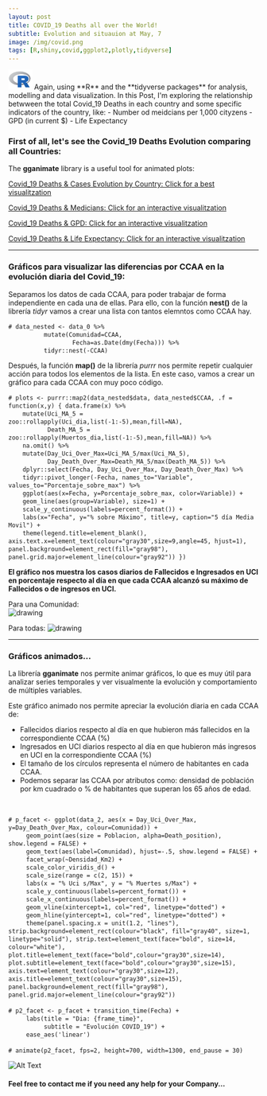 ```yaml
---
layout: post
title: COVID_19 Deaths all over the World!
subtitle: Evolution and situauion at May, 7
image: /img/covid.png
tags: [R,shiny,covid,ggplot2,plotly,tidyverse]
---
```

 

<img src="/img/R.png" alt="drawing" height="40" width="48"/> 
Again, using **R** and the **tidyverse packages** for analysis, modelling and data visualization. 
In this Post, I'm exploring the relationship betwween the total Covid_19 Deaths in each country and some specific indicators of the country, like:
- Number od meidcians per 1,000 cityzens
- GPD (in current $)
- Life Expectancy

### First of all, let's see the Covid_19 Deaths Evolution comparing all Countries: 
The **gganimate** library is a useful tool for animated plots:

[Covid_19 Deaths & Cases Evolution by Country: Click for a best visualitzation](/img/p2_mundial.gif)

[Covid_19 Deaths & Medicians: Click for an interactive visualitzation](/img/Covid_19_Deaths_Medicians.html)

[Covid_19 Deaths & GPD: Click for an interactive visualitzation](/img/Covid_19_Deaths_GPD.html)

[Covid_19 Deaths & Life Expectancy: Click for an interactive visualitzation](/img/Covid_19_Deaths_Life_Expectancy.html)

* * *

### Gráficos para visualizar las diferencias por CCAA en la evolución diaria del Covid_19:

Separamos los datos de cada CCAA, para poder trabajar de forma independiente en cada una de ellas. Para ello, con la función **nest()** de la librería *tidyr* vamos a crear una lista con tantos elemntos como CCAA hay.

```{r}
# data_nested <- data_0 %>%
          mutate(Comunidad=CCAA,
                  Fecha=as.Date(dmy(Fecha))) %>%
          tidyr::nest(-CCAA)
```
Después, la función **map()** de la librería *purrr* nos permite repetir cualquier acción para todos los elementos de la lista. En este caso, vamos a crear un gráfico para cada CCAA con muy poco código.

```{r}
# plots <- purrr::map2(data_nested$data, data_nested$CCAA, .f = function(x,y) { data.frame(x) %>%
    mutate(Uci_MA_5 = zoo::rollapply(Uci_dia,list(-1:-5),mean,fill=NA),
           Death_MA_5 = zoo::rollapply(Muertos_dia,list(-1:-5),mean,fill=NA)) %>%
    na.omit() %>%
    mutate(Day_Uci_Over_Max=Uci_MA_5/max(Uci_MA_5),
           Day_Death_Over_Max=Death_MA_5/max(Death_MA_5)) %>%
    dplyr::select(Fecha, Day_Uci_Over_Max, Day_Death_Over_Max) %>%
    tidyr::pivot_longer(-Fecha, names_to="Variable", values_to="Porcentaje_sobre_max") %>%
    ggplot(aes(x=Fecha, y=Porcentaje_sobre_max, color=Variable)) +
    geom_line(aes(group=Variable), size=1) + 
    scale_y_continuous(labels=percent_format()) + 
    labs(x="Fecha", y="% sobre Máximo", title=y, caption="5 día Media Movil") + 
    theme(legend.title=element_blank(), axis.text.x=element_text(colour="gray30",size=9,angle=45, hjust=1), panel.background=element_rect(fill="gray98"), panel.grid.major=element_line(colour="gray92")) })
```
**El gráfico nos muestra los casos diarios de Fallecidos e Ingresados en UCI en porcentaje respecto al día en que cada CCAA alcanzó su máximo de Fallecidos o de ingresos en UCI.**

Para una Comunidad:  
<img src="https://i.ibb.co/M8PPjtf/plot-evo-cat.png" alt="drawing" height="500" width="600"/>
<br>

Para todas: 
<img src="https://i.ibb.co/gtzpVLM/plot-evo-ccaa.png" alt="drawing" width="1200"/>

* * *

### Gráficos animados...

La librería **gganimate** nos permite animar gráficos, lo que es muy útil para analizar series temporales y ver visualmente la evolución y comportamiento de múltiples variables. 

Este gráfico animado nos permite apreciar la evolución diaria en cada CCAA de:
- Fallecidos diarios respecto al día en que hubieron más fallecidos en la correspondiente CCAA (%)
- Ingresados en UCI diarios respecto al día en que hubieron más ingresos en UCI en la correspondiente CCAA (%)
- El tamaño de los círculos representa el número de habitantes en cada CCAA.
- Podemos separar las CCAA por atributos como: densidad de población por km cuadrado o % de habitantes que superan los 65 años de edad.
<br>

```{r}
# p_facet <- ggplot(data_2, aes(x = Day_Uci_Over_Max, y=Day_Death_Over_Max, colour=Comunidad)) +
     geom_point(aes(size = Poblacion, alpha=Death_position), show.legend = FALSE) +
     geom_text(aes(label=Comunidad), hjust=-.5, show.legend = FALSE) +
     facet_wrap(~Densidad_Km2) + 
     scale_color_viridis_d() +
     scale_size(range = c(2, 15)) +
     labs(x = "% Uci s/Max", y = "% Muertes s/Max") +
     scale_y_continuous(labels=percent_format()) + 
     scale_x_continuous(labels=percent_format()) + 
     geom_vline(xintercept=1, col="red", linetype="dotted") +
     geom_hline(yintercept=1, col="red", linetype="dotted") +
     theme(panel.spacing.x = unit(1.2, "lines"), strip.background=element_rect(colour="black", fill="gray40", size=1, linetype="solid"), strip.text=element_text(face="bold", size=14, colour="white"), plot.title=element_text(face="bold",colour="gray30",size=14), plot.subtitle=element_text(face="bold",colour="gray30",size=15), axis.text=element_text(colour="gray30",size=12), axis.title=element_text(colour="gray30",size=15), panel.background=element_rect(fill="gray98"), panel.grid.major=element_line(colour="gray92"))

# p2_facet <- p_facet + transition_time(Fecha) +
     labs(title = "Dia: {frame_time}",
          subtitle = "Evolución COVID_19") +
     ease_aes('linear')

# animate(p2_facet, fps=2, height=700, width=1300, end_pause = 30)
```


![Alt Text](https://i.imgur.com/ZfIDjy4.gif)


#### Feel free to contact me if you need any help for your Company...

